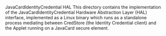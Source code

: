JavaCardIdentityCredential HAL
This directory contains the implementation of the  JavaCardIdentityCredential Hardware Abstraction Layer (HAL) interface, implemented as a Linux binary which runs as a standalone process mediating between CredStore (the Identity Credential client) and the Applet running on a JavaCard secure element.
